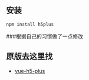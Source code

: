 ## 安装
``` bash
npm install h5plus
```


###根据自己的习惯做了一点修改


## 原版去这里找
- [vue-h5-plus](https://github.com/232003894)
